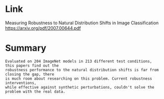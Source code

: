 Link
===============
<p>

Measuring Robustness to Natural Distribution Shifts in Image Classification
https://arxiv.org/pdf/2007.00644.pdf

</p>

Summary
===============
    Evaluated on 204 ImageNet models in 213 different test conditions, this papers find out the
    robustness performance to the natural distribution shifts is far from closing the gap, there
    is much room about researching on this problem. Current robustness interventions, 
    while effective against synthetic perturbations, couldn't solve the problem with the real data.


